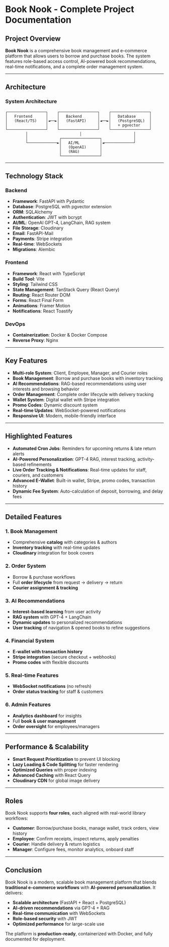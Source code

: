 # Book Nook - Complete Project Documentation

## Project Overview

**Book Nook** is a comprehensive book management and e-commerce platform that allows users to borrow and purchase books. The system features role-based access control, AI-powered book recommendations, real-time notifications, and a complete order management system.

---

## Architecture

### System Architecture

```
┌─────────────────┐    ┌─────────────────┐    ┌─────────────────┐
│   Frontend      │    │   Backend       │    │   Database      │
│   (React/TS)    │◄──►│   (FastAPI)     │◄──►│   (PostgreSQL)  │
│                 │    │                 │    │   + pgvector    │
└─────────────────┘    └─────────────────┘    └─────────────────┘
         │                       │                       │
         │              ┌─────────────────┐              │
         └─────────────►│   AI/ML         │◄─────────────┘
                        │   (OpenAI)      │
                        │   (RAG)         │
                        └─────────────────┘
```

---

## Technology Stack

### Backend

- **Framework**: FastAPI with Pydantic
- **Database**: PostgreSQL with pgvector extension
- **ORM**: SQLAlchemy
- **Authentication**: JWT with bcrypt
- **AI/ML**: OpenAI GPT-4, LangChain, RAG system
- **File Storage**: Cloudinary
- **Email**: FastAPI-Mail
- **Payments**: Stripe integration
- **Real-time**: WebSockets
- **Migrations**: Alembic

### Frontend

- **Framework**: React with TypeScript
- **Build Tool**: Vite
- **Styling**: Tailwind CSS
- **State Management**: TanStack Query (React Query)
- **Routing**: React Router DOM
- **Forms**: React Final Form
- **Animations**: Framer Motion
- **Notifications**: React Toastify

### DevOps

- **Containerization**: Docker & Docker Compose
- **Reverse Proxy**: Nginx

---

## Key Features

- **Multi-role System**: Client, Employee, Manager, and Courier roles
- **Book Management**: Borrow and purchase books with inventory tracking
- **AI Recommendations**: RAG-based recommendations using user interests and browsing behavior
- **Order Management**: Complete order lifecycle with delivery tracking
- **Wallet System**: Digital wallet with Stripe integration
- **Promo Codes**: Dynamic discount system
- **Real-time Updates**: WebSocket-powered notifications
- **Responsive UI**: Modern, mobile-friendly interface

---

## Highlighted Features

- **Automated Cron Jobs**: Reminders for upcoming returns & late return alerts
- **AI-Powered Personalization**: GPT-4 RAG, interest tracking, activity-based refinements
- **Live Order Tracking & Notifications**: Real-time updates for staff, couriers, and customers
- **Advanced E-Wallet**: Built-in wallet, Stripe, promo codes, transaction history
- **Dynamic Fee System**: Auto-calculation of deposit, borrowing, and delay fees

---

## Detailed Features

### 1. Book Management

- Comprehensive **catalog** with categories & authors
- **Inventory tracking** with real-time updates
- **Cloudinary** integration for book covers

### 2. Order System

- Borrow & purchase workflows
- Full **order lifecycle** from request → delivery → return
- **Courier assignment & tracking**

### 3. AI Recommendations

- **Interest-based learning** from user activity
- **RAG system** with GPT-4 + LangChain
- **Dynamic updates** to personalized recommendations
- **User tracking** of navigation & opened books to refine suggestions

### 4. Financial System

- **E-wallet with transaction history**
- **Stripe integration** (secure checkout + webhooks)
- **Promo codes** with flexible discounts

### 5. Real-time Features

- **WebSocket notifications** (no refresh)
- **Order status tracking** for staff & customers

### 6. Admin Features

- **Analytics dashboard** for insights
- Full **book & user management**
- **Order oversight** for employees/managers

---

## Performance & Scalability

- **Smart Request Prioritization** to prevent UI blocking
- **Lazy Loading & Code Splitting** for faster rendering
- **Optimized Queries** with proper indexing
- **Advanced Caching** with React Query
- **Cloudinary CDN** for global image delivery

---

## Roles

Book Nook supports **four roles**, each aligned with real-world library workflows:

- **Customer**: Borrow/purchase books, manage wallet, track orders, view history
- **Employee**: Confirm receipts, inspect returns, apply penalties
- **Courier**: Handle delivery & return logistics
- **Manager**: Configure fees, monitor analytics, onboard staff

---

## Conclusion

Book Nook is a modern, scalable book management platform that blends **traditional e-commerce workflows** with **AI-powered personalization**. It delivers:

- **Scalable architecture** (FastAPI + React + PostgreSQL)
- **AI-driven recommendations** via GPT-4 + RAG
- **Real-time communication** with WebSockets
- **Role-based security** with JWT
- **Optimized performance** for large-scale use

The platform is **production-ready**, containerized with Docker, and fully documented for deployment.
